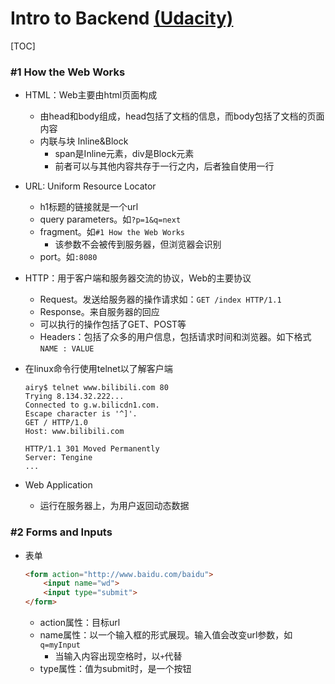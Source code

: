 # Intro to Backend [(Udacity)](https://classroom.udacity.com/courses/ud171)

[TOC]

### #1 How the Web Works

- HTML：Web主要由html页面构成

  - 由head和body组成，head包括了文档的信息，而body包括了文档的页面内容
  - 内联与块 Inline&Block
    - span是Inline元素，div是Block元素
    - 前者可以与其他内容共存于一行之内，后者独自使用一行

- URL: Uniform Resource Locator

  - h1标题的链接就是一个url
  - query parameters。如`?p=1&q=next`
  - fragment。如`#1 How the Web Works`
    - 该参数不会被传到服务器，但浏览器会识别
  - port。如`:8080`

- HTTP：用于客户端和服务器交流的协议，Web的主要协议

  - Request。发送给服务器的操作请求如：`GET /index HTTP/1.1`
  - Response。来自服务器的回应
  - 可以执行的操作包括了GET、POST等
  - Headers：包括了众多的用户信息，包括请求时间和浏览器。如下格式`NAME : VALUE`

- 在linux命令行使用telnet以了解客户端

  ```shell
  airy$ telnet www.bilibili.com 80
  Trying 8.134.32.222...
  Connected to g.w.bilicdn1.com.
  Escape character is '^]'.
  GET / HTTP/1.0
  Host: www.bilibili.com
  
  HTTP/1.1 301 Moved Permanently
  Server: Tengine
  ...
  ```

- Web Application

  - 运行在服务器上，为用户返回动态数据



### #2 Forms and Inputs

- 表单

  ```html
  <form action="http://www.baidu.com/baidu">
      <input name="wd">
      <input type="submit">
  </form>
  ```

  - action属性：目标url
  - name属性：以一个输入框的形式展现。输入值会改变url参数，如`q=myInput`
    - 当输入内容出现空格时，以`+`代替
  - type属性：值为submit时，是一个按钮

